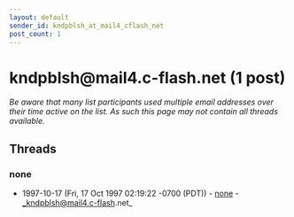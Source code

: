 ```yaml
---
layout: default
sender_id: kndpblsh_at_mail4_cflash_net
post_count: 1
---
```


# kndpblsh<span>@</span>mail4.c-flash.net (1 post)

_Be aware that many list participants used multiple email addresses over their time active on the list. As such this page may not contain all threads available._

## Threads

### none
+ 1997-10-17 (Fri, 17 Oct 1997 02:19:22 -0700 (PDT)) - [none](/archive/1997/10/122e314e26eb44910730e26af34e356d4db781d4baff993cf27a1007a0757289) - _kndpblsh@mail4.c-flash.net_

